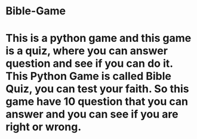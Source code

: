 # Bible-Game

# This is a python game and this game is a quiz, where you can answer question and see if you can do it. This Python Game is called Bible Quiz, you can test your faith. So this game have 10 question that you can answer and you can see if you are right or wrong. 
